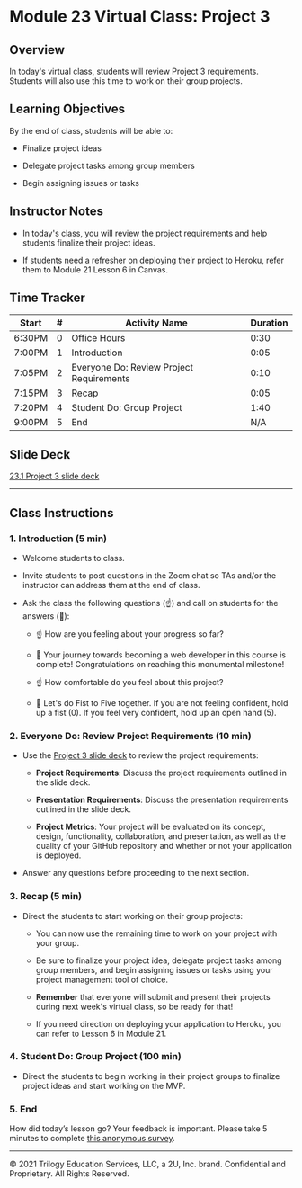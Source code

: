 # Module 23 Virtual Class: Project 3

## Overview

In today's virtual class, students will review Project 3 requirements. Students will also use this time to work on their group projects. 

## Learning Objectives

By the end of class, students will be able to:

* Finalize project ideas

* Delegate project tasks among group members

* Begin assigning issues or tasks 

## Instructor Notes

* In today's class, you will review the project requirements and help students finalize their project ideas. 

* If students need a refresher on deploying their project to Heroku, refer them to Module 21 Lesson 6 in Canvas.

## Time Tracker 

| Start  | #  | Activity Name                               | Duration |
|---     |--- |---                                          |---       |
| 6:30PM | 0  | Office Hours                                | 0:30     |
| 7:00PM | 1  | Introduction                                | 0:05     |
| 7:05PM | 2  | Everyone Do: Review Project Requirements    | 0:10     |
| 7:15PM | 3  | Recap                                       | 0:05     |
| 7:20PM | 4  | Student Do: Group Project                   | 1:40     |
| 9:00PM | 5  | End                                         | N/A      |

## Slide Deck

[23.1 Project 3 slide deck](https://docs.google.com/presentation/d/1ClrBuo-QzQEiw5g4y7GYuUSWcNVDOmlErTN8gbLWy3A/edit?usp=sharing)

---

## Class Instructions 

### 1. Introduction (5 min)

* Welcome students to class.

* Invite students to post questions in the Zoom chat so TAs and/or the instructor can address them at the end of class.

* Ask the class the following questions (☝️) and call on students for the answers (🙋):

    * ☝️ How are you feeling about your progress so far?

    * 🙋 Your journey towards becoming a web developer in this course is complete! Congratulations on reaching this monumental milestone!

    * ☝️ How comfortable do you feel about this project? 

    * 🙋 Let's do Fist to Five together. If you are not feeling confident, hold up a fist (0). If you feel very confident, hold up an open hand (5).


### 2. Everyone Do: Review Project Requirements (10 min)

* Use the [Project 3 slide deck](https://docs.google.com/presentation/d/1ClrBuo-QzQEiw5g4y7GYuUSWcNVDOmlErTN8gbLWy3A/edit?usp=sharing) to review the project requirements:

  * **Project Requirements**: Discuss the project requirements outlined in the slide deck.

  * **Presentation Requirements**: Discuss the presentation requirements outlined in the slide deck.

  * **Project Metrics**: Your project will be evaluated on its concept, design, functionality, collaboration, and presentation, as well as the quality of your GitHub repository and whether or not your application is deployed.

* Answer any questions before proceeding to the next section.

### 3. Recap (5 min)

* Direct the students to start working on their group projects:

    * You can now use the remaining time to work on your project with your group. 

    * Be sure to finalize your project idea, delegate project tasks among group members, and begin assigning issues or tasks using your project management tool of choice.
    
    * **Remember** that everyone will submit and present their projects during next week's virtual class, so be ready for that!

    * If you need direction on deploying your application to Heroku, you can refer to Lesson 6 in Module 21.

### 4. Student Do: Group Project (100 min)

* Direct the students to begin working in their project groups to finalize project ideas and start working on the MVP.

### 5. End

How did today’s lesson go? Your feedback is important. Please take 5 minutes to complete [this anonymous survey](https://forms.gle/3LozVjherGH83aG17).

---
© 2021 Trilogy Education Services, LLC, a 2U, Inc. brand. Confidential and Proprietary. All Rights Reserved.
